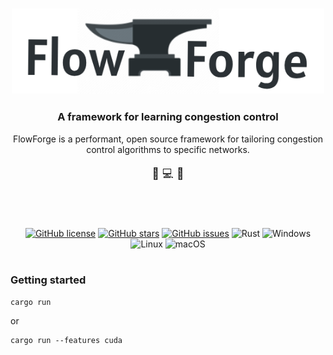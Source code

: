 
<h3 align="center">
  <img alt="Hosta" src="img/logo.png" width=500px />
</h3>

<h3 align="center">
  A framework for learning congestion control
</h3>

<div align="center" margin="50px">
  FlowForge is a performant, open source framework for tailoring congestion control algorithms to specific networks.
</div>

<p align="center" style="font-size:125%">
 🧠 💻 🛜
</p>

<h1></h1><br/>

<p align="center">
  <a href="https://github.com/mileswatson/flowforge/blob/master/LICENSE"><img alt="GitHub license" src="https://img.shields.io/github/license/mileswatson/flowforge?color=blue"></a>
  <a href="https://github.com/mileswatson/flowforge/stargazers"><img alt="GitHub stars" src="https://img.shields.io/github/stars/mileswatson/flowforge?color=gold"></a>
  <a href="https://github.com/mileswatson/flowforge/issues"><img alt="GitHub issues" src="https://img.shields.io/github/issues/mileswatson/flowforge"></a>
  <img alt="Rust" src="https://img.shields.io/static/v1?label=&message=Rust&color=b6400e&logo=Rust&logoColor=white">
  <img alt="Windows" src="https://img.shields.io/static/v1?label=&message=Windows&color=0078D6&logo=Windows">
  <img alt="Linux" src="https://img.shields.io/static/v1?label=&message=Linux&color=FCC624&logo=Linux&logoColor=black">
<img alt="macOS" src="https://img.shields.io/badge/macOS-000000?logo=apple&logoColor=F0F0F0)">
</p>


<h1></h1>

### Getting started

```
cargo run
```

or 

```
cargo run --features cuda
```

